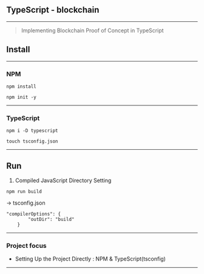 ## TypeScript - blockchain

---
> Implementing Blockchain Proof of Concept in TypeScript


## Install

---

### NPM

```
npm install
```

```
npm init -y
```

---

### TypeScript

```
npm i -D typescript
```
```
touch tsconfig.json 
```

---

## Run

1. Compiled JavaScript Directory Setting


```
npm run build
```
 -> tsconfig.json
```
"compilerOptions": {
        "outDir": "build"
    }
```

---

### Project focus

- Setting Up the Project Directly : NPM & TypeScript(tsconfig) 


---